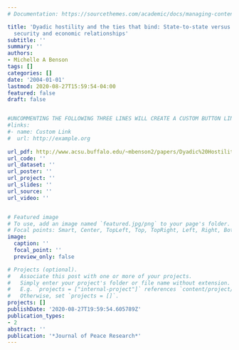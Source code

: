 ```yaml
---
# Documentation: https://sourcethemes.com/academic/docs/managing-content/

title: 'Dyadic hostility and the ties that bind: State-to-state versus state-to-system
  security and economic relationships'
subtitle: ''
summary: ''
authors:
- Michelle A Benson
tags: []
categories: []
date: '2004-01-01'
lastmod: 2020-08-27T15:59:54-04:00
featured: false
draft: false


#UNCOMMENTING THE FOLLOWING THREE LINES WILL CREATE A CUSTOM BUTTON LINK
#links:
#- name: Custom Link
#  url: http://example.org
  
url_pdf: http://www.acsu.buffalo.edu/~mbenson2/papers/Dyadic%20Hostility%20and%20the%20Ties%20that%20Bind.pdf
url_code: ''
url_dataset: ''
url_poster: ''
url_project: ''
url_slides: ''
url_source: ''
url_video: ''


# Featured image
# To use, add an image named `featured.jpg/png` to your page's folder.
# Focal points: Smart, Center, TopLeft, Top, TopRight, Left, Right, BottomLeft, Bottom, BottomRight.
image:
  caption: ''
  focal_point: ''
  preview_only: false

# Projects (optional).
#   Associate this post with one or more of your projects.
#   Simply enter your project's folder or file name without extension.
#   E.g. `projects = ["internal-project"]` references `content/project/deep-learning/index.md`.
#   Otherwise, set `projects = []`.
projects: []
publishDate: '2020-08-27T19:59:54.605789Z'
publication_types:
- 2
abstract: ''
publication: '*Journal of Peace Research*'
---
```


